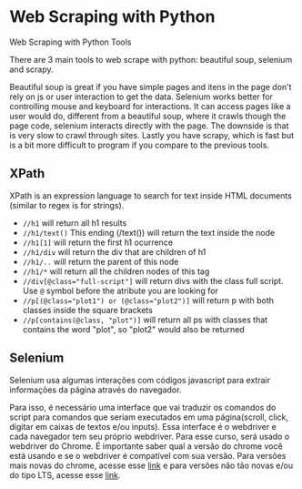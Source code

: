 # Web Scraping with Python

Web Scraping with Python Tools

There are 3 main tools to web scrape with python: beautiful soup, selenium and scrapy.

Beautiful soup is great if you have simple pages and itens in the page don't rely on js or user interaction to get the data. 
Selenium works better for controlling mouse and keyboard for interactions. It can access pages like a user would do, different from a beautiful soup, where it crawls though the page code, selenium interacts directly with the page. The downside is that is very slow to crawl through sites.
Lastly you have scrapy, which is fast but is a bit more difficult to program if you compare to the previous tools. 

## XPath

XPath is an expression language to search for text inside HTML documents (similar to regex is for strings).

- `//h1` will return all h1 results
- `//h1/text()` This ending (/text()) will return the text inside the node
- `//h1[1]` will return the first h1 ocurrence
- `//h1/div` will return the div that are children of h1
- `//h1/..` will return the parent of this node
- `//h1/*` will return all the children nodes of this tag
- `//div[@class="full-script"]` will return divs with the class full script. Use `@` symbol before the atribute you are looking for
- `//p[(@class="plot1") or (@class="plot2")]` will return p with both classes inside the square brackets
- `//p[contains(@class, "plot")]` will return all ps with classes that contains the word "plot", so "plot2" would also be returned

## Selenium
Selenium usa algumas interações com códigos javascript para extrair informações da página através do navegador.

Para isso, é necessário uma interface que vai traduzir os comandos do script para comandos que seriam executados em uma página(scroll, click, digitar em caixas de textos e/ou inputs). Essa interface é o webdriver e cada navegador tem seu próprio webdriver. Para esse curso, será usado o webdriver do Chrome. É importante saber qual a versão do chrome você está usando e se o webdriver é compatível com sua versão. Para versões mais novas do chrome, acesse esse [link](https://googlechromelabs.github.io/chrome-for-testing/#stable) e para versões não tão novas e/ou do tipo LTS, acesse esse [link](https://chromedriver.chromium.org/downloads).